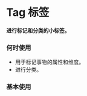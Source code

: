 # Tag 标签

**进行标记和分类的小标签。**

### 何时使用

- 用于标记事物的属性和维度。
- 进行分类。

### 基本使用

<code src="./../../demo/tag/normal-usage.demo.tsx" />
